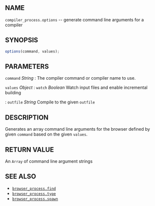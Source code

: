 ## NAME
`compiler_process.options` -- generate command line arguments for a compiler

## SYNOPSIS
```js
options(command, values);
```

## PARAMETERS

`command` *String*
:   The compiler command or compiler name to use.

`values` *Object*
:   `watch` *Boolean*
     Watch input files and enable incremental building

:   `outfile` *String*
     Compile to the given `outfile`

## DESCRIPTION
Generates an array command line arguments for the browser defined by given `command` based on the given `values`.

## RETURN VALUE
An `Array` of command line argument strings

## SEE ALSO

- [`browser_process.find`](browser_process.find.3.md)
- [`browser_process.type`](browser_process.type.3.md)
- [`browser_process.spawn`](browser_process.spawn.3.md)
